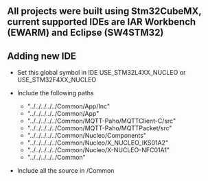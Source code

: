 ## All projects were built using Stm32CubeMX, current supported IDEs are IAR Workbench (EWARM) and Eclipse (SW4STM32)


## Adding new IDE

- Set this global symbol in IDE
    USE_STM32L4XX_NUCLEO or USE_STM32F4XX_NUCLEO
    
- Include the following paths

    - "../../../../../Common/App/Inc"
    - "../../../../../Common/App"
    - "../../../../../Common/MQTT-Paho/MQTTClient-C/src"
    - "../../../../../Common/MQTT-Paho/MQTTPacket/src"
    - "../../../../../Common/Nucleo/Components"
    - "../../../../../Common/Nucleo/X_NUCLEO_IKS01A2"
    - "../../../../../Common/Nucleo/X-NUCLEO-NFC01A1"
    - "../../../../../Common"

- Include all the source in /Common
